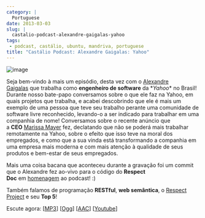 ```yaml
---
category: |
  Portuguese
date: 2013-03-03
slug: |
  castalio-podcast-alexandre-gaigalas-yahoo
tags:
 - podcast, castálio, ubuntu, mandriva, portuguese
title: "Castálio Podcast: Alexandre Gaigalas: Yahoo"
---
```


![image](http://bit.ly/OMhBUp)

Seja bem-vindo à mais um episódio, desta vez com o [Alexandre
Gaigalas](http://about.me/alganet) que trabalha como **engenheiro de
software** da \**Yahoo*\* no Brasil! Durante nosso bate-papo conversamos
sobre o que ele faz na Yahoo, em quais projetos que trabalha, e acabei
descobrindo que ele é mais um exemplo de uma pessoa que teve seu
trabalho perante uma comunidade de software livre reconhecido, levando-o
a ser indicado para trabalhar em uma companhia de nome! Conversamos
sobre o recente anúncio que a **CEO** [Marissa
Mayer](https://en.wikipedia.org/wiki/Marissa_Mayer) fez, declatando que
não se poderá mais trabalhar remotamente na Yahoo, sobre o efeito que
isso teve na moral dos empregados, e como que a sua vinda está
transformando a companhia em uma empresa mais moderna e com mais atenção
à qualidade de seus produtos e bem-estar de seus empregados.

Mais uma coisa bacana que aconteceu durante a gravação foi um commit que
o Alexandre fez ao-vivo para o código do **Respect
Doc** em [homenagem](https://github.com/Respect/Doc/commit/c1b6a473c62253725321eeb4a4125e3c25e709f1) ao
podcast! :)

Também falamos de programação **RESTful**, **web semântica**, o [Respect
Project](http://respect.li/) e seu **Top 5**!

Escute agora:
\[[MP3](http://www.castalio.gnulinuxbrasil.org/castalio-podcast-52.mp3)\]
\[[Ogg](http://www.castalio.gnulinuxbrasil.org/castalio-podcast-52.ogg)\]
\[[AAC](http://www.castalio.gnulinuxbrasil.org/castalio-podcast-52.m4a)\]
\[[Youtube](http://bit.ly/13uS7pS)\]
